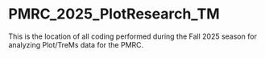 # PMRC_2025_PlotResearch_TM
This is the location of all coding performed during the Fall 2025 season for analyzing Plot/TreMs data for the PMRC. 
